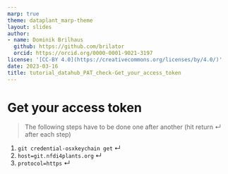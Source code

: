 ```yaml
---
marp: true
theme: dataplant_marp-theme
layout: slides
author:
- name: Dominik Brilhaus
  github: https://github.com/brilator
  orcid: https://orcid.org/0000-0001-9021-3197
license: '[CC-BY 4.0](https://creativecommons.org/licenses/by/4.0/)'
date: 2023-03-16
title: tutorial_datahub_PAT_check-Get_your_access_token
---
```


# Get your access token

> The following steps have to be done one after another (hit return &#8629; after each step)

1. `git credential-osxkeychain get` &#8629;
2. `host=git.nfdi4plants.org`  &#8629;
3. `protocol=https` &#8629;
